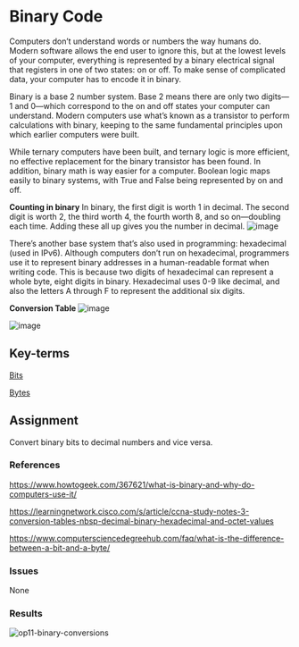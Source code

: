 # Binary Code
Computers don’t understand words or numbers the way humans do. Modern software allows the end user to ignore this, but at the lowest levels of your computer, everything is represented by a binary electrical signal that registers in one of two states: on or off. To make sense of complicated data, your computer has to encode it in binary.

Binary is a base 2 number system. Base 2 means there are only two digits—1 and 0—which correspond to the on and off states your computer can understand. Modern computers use what’s known as a transistor to perform calculations with binary, keeping to the same fundamental principles upon which earlier computers were built.

While ternary computers have been built, and ternary logic is more efficient, no effective replacement for the binary transistor has been found. In addition, binary math is way easier for a computer. Boolean logic maps easily to binary systems, with True and False being represented by on and off. 

**Counting in binary**
In binary, the first digit is worth 1 in decimal. The second digit is worth 2, the third worth 4, the fourth worth 8, and so on—doubling each time. Adding these all up gives you the number in decimal.
![image](https://user-images.githubusercontent.com/4924632/146691982-50c6018a-9b21-407e-8116-4fed2dfa6c81.png)

There’s another base system that’s also used in programming: hexadecimal (used in IPv6). Although computers don’t run on hexadecimal, programmers use it to represent binary addresses in a human-readable format when writing code. This is because two digits of hexadecimal can represent a whole byte, eight digits in binary. Hexadecimal uses 0-9 like decimal, and also the letters A through F to represent the additional six digits.

**Conversion Table**
![image](https://user-images.githubusercontent.com/4924632/146692339-eec0d6b7-9a92-4d73-b44d-17e9a004a5a9.png)

![image](https://user-images.githubusercontent.com/4924632/146692526-7d04ee00-c508-4184-9309-08d5f2c9d6d1.png)


## Key-terms
[Bits](https://github.com/techgrounds/cloud-6-repo-NederLANA/blob/main/beschrijvingen/aws-cloud-glossary.md#bits)

[Bytes](https://github.com/techgrounds/cloud-6-repo-NederLANA/blob/main/beschrijvingen/aws-cloud-glossary.md#bytes)

## Assignment
Convert binary bits to decimal numbers and vice versa.

### References
https://www.howtogeek.com/367621/what-is-binary-and-why-do-computers-use-it/

https://learningnetwork.cisco.com/s/article/ccna-study-notes-3-conversion-tables-nbsp-decimal-binary-hexadecimal-and-octet-values

https://www.computersciencedegreehub.com/faq/what-is-the-difference-between-a-bit-and-a-byte/

### Issues
None

### Results
![op11-binary-conversions](https://user-images.githubusercontent.com/4924632/146693522-ab81a5ba-2481-46e1-b3df-8f3895c3a476.png)
